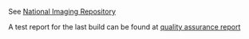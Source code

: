 See [National Imaging Repository](https://fictional-tribble-kgg7ov1.pages.github.io/national-imaging-repository-specification/)

A test report for the last build can be found at [quality assurance report](https://fictional-tribble-kgg7ov1.pages.github.io/national-imaging-repository-specification/qa.html)
